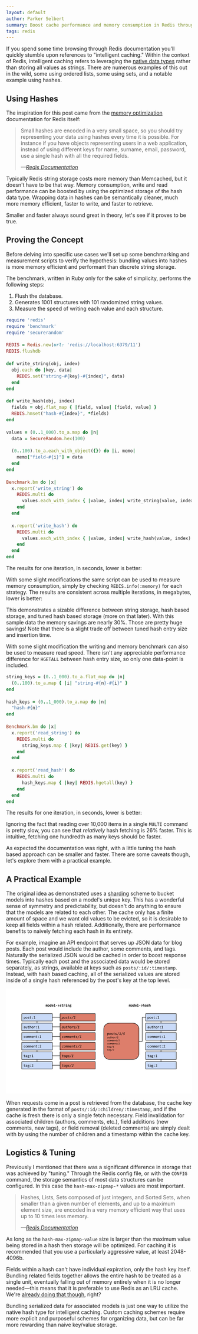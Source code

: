 ```yaml
---
layout: default
author: Parker Selbert
summary: Boost cache performance and memory consumption in Redis through cache sharding, an intelligent way to utilize the Hash type.
tags: redis
---
```


<script src="https://cdnjs.cloudflare.com/ajax/libs/Chart.js/1.0.2/Chart.js"></script>

If you spend some time browsing through Redis documentation you'll quickly
stumble upon references to "intelligent caching." Within the context of Redis,
intelligent caching refers to leveraging the [native data types][types] rather
than storing all values as strings. There are numerous examples of this out in
the wild, some using ordered lists, some using sets, and a notable example using
hashes.

## Using Hashes

The inspiration for this post came from the [memory optimization][mo]
documentation for Redis itself:

> Small hashes are encoded in a very small space, so you should try representing
> your data using hashes every time it is possible. For instance if you have
> objects representing users in a web application, instead of using different
> keys for name, surname, email, password, use a single hash with all the
> required fields.
>
> <cite>&mdash;[Redis Documentation][mo]</cite>

Typically Redis string storage costs more memory than Memcached, but it doesn't
have to be that way. Memory consumption, write and read performance can be
boosted by using the optimized storage of the hash data type. Wrapping data in
hashes can be semantically cleaner, much more memory efficient, faster to write,
and faster to retrieve.

Smaller and faster always sound great in theory, let's see if it proves to be true.

## Proving the Concept

Before delving into specific use cases we'll set up some benchmarking and
measurement scripts to verify the hypothesis: bundling values into hashes is
more memory efficient and performant than discrete string storage.

The benchmark, written in Ruby only for the sake of simplicity, performs the
following steps:

1. Flush the database.
2. Generates 1001 structures with 101 randomized string values.
3. Measure the speed of writing each value and each structure.

```ruby
require 'redis'
require 'benchmark'
require 'securerandom'

REDIS = Redis.new(url: 'redis://localhost:6379/11')
REDIS.flushdb

def write_string(obj, index)
  obj.each do |key, data|
    REDIS.set("string-#{key}-#{index}", data)
  end
end

def write_hash(obj, index)
  fields = obj.flat_map { |field, value| [field, value] }
  REDIS.hmset("hash-#{index}", *fields)
end

values = (0..1_000).to_a.map do |n|
  data = SecureRandom.hex(100)

  (0..100).to_a.each_with_object({}) do |i, memo|
    memo["field-#{i}"] = data
  end
end

Benchmark.bm do |x|
  x.report('write_string') do
    REDIS.multi do
      values.each_with_index { |value, index| write_string(value, index) }
    end
  end

  x.report('write_hash') do
    REDIS.multi do
      values.each_with_index { |value, index| write_hash(value, index) }
    end
  end
end
```

The results for one iteration, in seconds, lower is better:

<canvas id="speed-chart" width="800" height="400"></canvas>

<script>
  var data = {
    labels: ["String", "Hash", "Tuned Hash"],
    datasets: [
      {
        label: "write speed",
        fillColor: "rgba(151,187,205,0.5)",
        strokeColor: "rgba(151,187,205,0.8)",
        highlightFill: "rgba(151,187,205,0.75)",
        highlightStroke: "rgba(151,187,205,1)",
        data: [2.10, 0.33, 0.46]
      }
    ]
  };
  var ctx = document.getElementById('speed-chart').getContext('2d');
  var perfChart = new Chart(ctx).Bar(data, { responsive: true });
</script>

With some slight modifications the same script can be used to measure memory
consumption, simply by checking `REDIS.info(:memory)` for each strategy. The
results are consistent across multiple iterations, in megabytes, lower is
better:

<canvas id="mem-chart" width="800" height="400"></canvas>

<script>
  var data = {
    labels: ["String", "Hash", "Tuned Hash"],
    datasets: [
      {
        label: "size",
        fillColor: "rgba(151,187,205,0.5)",
        strokeColor: "rgba(151,187,205,0.8)",
        highlightFill: "rgba(151,187,205,0.75)",
        highlightStroke: "rgba(151,187,205,1)",
        data: [31.27, 33.32, 22.08]
      }
    ]
  };
  var ctx = document.getElementById('mem-chart').getContext('2d');
  var perfChart = new Chart(ctx).Bar(data, { responsive: true });
</script>

This demonstrates a sizable difference between string storage, hash based
storage, and tuned hash based storage (more on that later). With this sample
data the memory savings are nearly 30%. Those are pretty huge savings! Note that
there is a slight trade off between tuned hash entry size and insertion time.

With some slight modification the writing and memory benchmark can also be used
to measure read speed. There isn't any appreciable performance difference for
`HGETALL` between hash entry size, so only one data-point is included.

```ruby
string_keys = (0..1_000).to_a.flat_map do |n|
  (0..100).to_a.map { |i| "string-#{n}-#{i}" }
end

hash_keys = (0..1_000).to_a.map do |n|
  "hash-#{n}"
end

Benchmark.bm do |x|
  x.report('read_string') do
    REDIS.multi do
      string_keys.map { |key| REDIS.get(key) }
    end
  end

  x.report('read_hash') do
    REDIS.multi do
      hash_keys.map { |key| REDIS.hgetall(key) }
    end
  end
end
```

The results for one iteration, in seconds, lower is better:

<canvas id="read-chart" width="800" height="400"></canvas>

<script>
  var data = {
    labels: ["String", "Hash"],
    datasets: [
      {
        label: "size",
        fillColor: "rgba(151,187,205,0.5)",
        strokeColor: "rgba(151,187,205,0.8)",
        highlightFill: "rgba(151,187,205,0.75)",
        highlightStroke: "rgba(151,187,205,1)",
        data: [2.52, 1.87]
      }
    ]
  };
  var ctx = document.getElementById('read-chart').getContext('2d');
  var perfChart = new Chart(ctx).Bar(data, { responsive: true });
</script>

Ignoring the fact that reading over 10,000 items in a single `MULTI` command is
pretty slow, you can see that _relatively_ hash fetching is 26% faster. This is
intuitive, fetching one hundredth as many keys should be faster.

As expected the documentation was right, with a little tuning the hash based
approach can be smaller and faster. There are some caveats though, let's explore
them with a practical example.

## A Practical Example

The original idea as demonstrated uses a [sharding][shard] scheme to bucket
models into hashes based on a model's unique key. This has a wonderful sense of
symmetry and predictability, but doesn't do anything to ensure that the models
are related to each other. The cache only has a finite amount of space and we
want old values to be evicted, so it is desirable to keep all fields within a
hash related. Additionally, there are performance benefits to naively fetching
each hash in its entirety.

For example, imagine an API endpoint that serves up JSON data for blog posts.
Each post would include the author, some comments, and tags. Naturally the
serialized JSON would be cached in order to boost response times. Typically each
post and the associated data would be stored separately, as strings, available
at keys such as `posts/:id/:timestamp`. Instead, with hash based caching, all of
the serialized values are stored inside of a single hash referenced by the
post's key at the top level.

![Cache Hashing](/assets/cache-hashing.png)

When requests come in a post is retrieved from the database, the cache
key generated in the format of `posts/:id/:children/:timestamp`, and if the
cache is fresh there is only a single fetch necessary. Field invalidation for
associated children (authors, comments, etc.), field additions (new comments,
new tags), or field removal (deleted comments) are simply dealt with by using
the number of children and a timestamp within the cache key.

## Logistics & Tuning

Previously I mentioned that there was a significant difference in storage that
was achieved by "tuning." Through the Redis config file, or with the `CONFIG`
command, the storage semantics of most data structures can be configured. In
this case the `hash-max-zipmap-*` values are most important.

> Hashes, Lists, Sets composed of just integers, and Sorted Sets, when smaller
> than a given number of elements, and up to a maximum element size, are encoded
> in a very memory efficient way that uses up to 10 times less memory.
>
> <cite>&mdash;[Redis Documentation][mo]</cite>

As long as the `hash-max-zipmap-value` size is larger than the maximum value
being stored in a hash then storage will be optimized. For caching it is
recommended that you use a particularly aggressive value, at least 2048-4096b.

Fields within a hash can't have individual expiration, only the hash key itself.
Bundling related fields together allows the entire hash to be treated as a
single unit, eventually falling out of memory entirely when it is no longer
needed—this means that it is preferable to use Redis as an LRU cache. We're
[already doing that though][optimizing], right?

Bundling serialized data for associated models is just one way to utilize the
native hash type for intelligent caching. Custom caching schemes require more
explicit and purposeful schemes for organizing data, but can be far more
rewarding than naive key/value storage.

[types]: http://redis.io/topics/data-types-intro
[mo]: http://redis.io/topics/memory-optimization
[shard]: https://en.wikipedia.org/wiki/Shard_%28database_architecture%29
[optimizing]: /2015/07/27/optimizing-redis-usage-for-caching.html
[br]: https://digitalserb.me/writing-a-redis-client-in-pure-bash/
